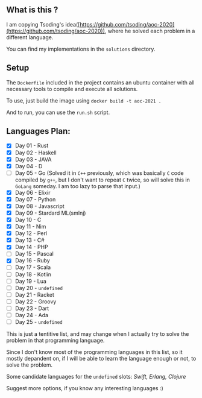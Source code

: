## What is this ?

I am copying Tsoding's idea([https://github.com/tsoding/aoc-2020](https://github.com/tsoding/aoc-2020)), where he solved each problem in a different language.

You can find my implementations in the `solutions` directory.

## Setup

The `Dockerfile` included in the project contains an ubuntu container with all necessary tools to compile and execute all solutions.

To use, just build the image using `docker build -t aoc-2021 .`

And to run, you can use the `run.sh` script. 

## Languages Plan:

- [x] Day 01 - Rust
- [x] Day 02 - Haskell
- [x] Day 03 - JAVA
- [x] Day 04 - D
- [ ] Day 05 - Go (Solved it in `C++` previously, which was basically `C` code compiled by `g++`, but I don't want to repeat `C` twice, so will solve this in `GoLang` someday. I am too lazy to parse that input.)
- [x] Day 06 - Elixir
- [x] Day 07 - Python
- [x] Day 08 - Javascript
- [x] Day 09 - Stardard ML(smlnj)
- [x] Day 10 - C
- [x] Day 11 - Nim
- [x] Day 12 - Perl
- [x] Day 13 - C#
- [x] Day 14 - PHP
- [ ] Day 15 - Pascal
- [x] Day 16 - Ruby
- [ ] Day 17 - Scala
- [ ] Day 18 - Kotlin
- [ ] Day 19 - Lua
- [ ] Day 20 - `undefined`
- [ ] Day 21 - Racket
- [ ] Day 22 - Groovy
- [ ] Day 23 - Dart
- [ ] Day 24 - Ada
- [ ] Day 25 - `undefined`

This is just a tentitive list, and may change when I actually try to solve the problem in that programming language. 

Since I don't know most of the programming languages in this list, so it mostly depandent on, if I will be able to learn the language enough or not, to solve the problem.

Some candidate languages for the `undefined` slots: 
*Swift, Erlang, Clojure*

Suggest more options, if you know any interesting languages :)
